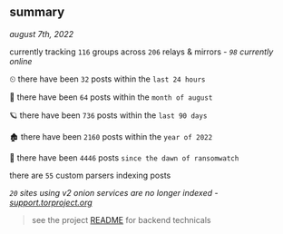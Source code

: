
## summary
_august 7th, 2022_

currently tracking `116` groups across `206` relays & mirrors - _`98` currently online_

⏲ there have been `32` posts within the `last 24 hours`

🦈 there have been `64` posts within the `month of august`

🪐 there have been `736` posts within the `last 90 days`

🏚 there have been `2160` posts within the `year of 2022`

🦕 there have been `4446` posts `since the dawn of ransomwatch`

there are `55` custom parsers indexing posts

_`20` sites using v2 onion services are no longer indexed - [support.torproject.org](https://support.torproject.org/onionservices/v2-deprecation/)_

> see the project [README](https://github.com/joshhighet/ransomwatch#ransomwatch--) for backend technicals
